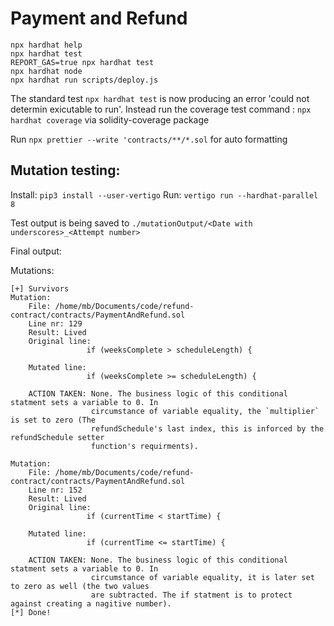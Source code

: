 # Payment and Refund


```shell
npx hardhat help
npx hardhat test
REPORT_GAS=true npx hardhat test
npx hardhat node
npx hardhat run scripts/deploy.js
```

The standard test `npx hardhat test` is now producing an error 'could not determin exicutable to run'. 
Instead run the coverage test command :
`npx hardhat coverage` via solidity-coverage package

Run `npx prettier --write 'contracts/**/*.sol` for auto formatting

## Mutation testing:

Install: `pip3 install --user-vertigo`
Run: `vertigo run --hardhat-parallel 8`

Test output is being saved to `./mutationOutput/<Date with underscores>_<Attempt number>`

Final output:

Mutations:
```
[+] Survivors
Mutation:
    File: /home/mb/Documents/code/refund-contract/contracts/PaymentAndRefund.sol
    Line nr: 129
    Result: Lived
    Original line:
                 if (weeksComplete > scheduleLength) {

    Mutated line:
                 if (weeksComplete >= scheduleLength) {
    
    ACTION TAKEN: None. The business logic of this conditional statment sets a variable to 0. In 
                  circumstance of variable equality, the `multiplier` is set to zero (The 
                  refundSchedule's last index, this is inforced by the refundSchedule setter
                  function's requirments).

Mutation:
    File: /home/mb/Documents/code/refund-contract/contracts/PaymentAndRefund.sol
    Line nr: 152
    Result: Lived
    Original line:
                 if (currentTime < startTime) { 

    Mutated line:
                 if (currentTime <= startTime) { 

    ACTION TAKEN: None. The business logic of this conditional statment sets a variable to 0. In 
                  circumstance of variable equality, it is later set to zero as well (the two values
                  are subtracted. The if statment is to protect against creating a nagitive number).
[*] Done! 
```
